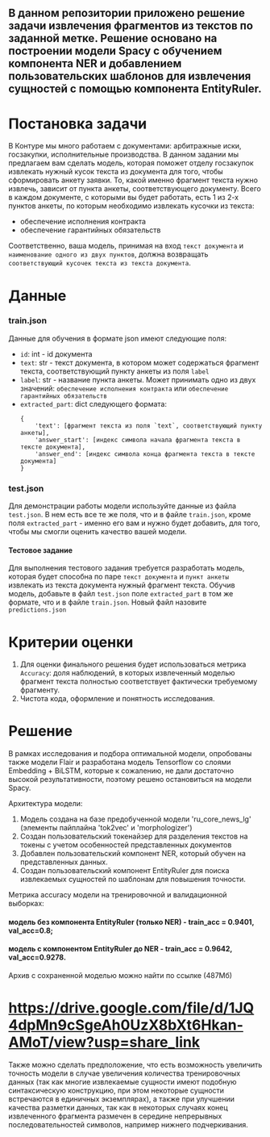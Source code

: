 ## В данном репозитории приложено решение задачи извлечения фрагментов из текстов по заданной метке. Решение основано на построении модели Spacy с обучением компонента NER и добавлением пользовательских шаблонов для извлечения сущностей с помощью компонента EntityRuler.

# Постановка задачи
В Контуре мы много работаем с документами: арбитражные иски, госзакупки, исполнительные производства. В данном задании мы предлагаем вам сделать модель, которая поможет отделу госзакупок извлекать 
нужный кусок текста из документа для того, чтобы сформировать анкету заявки. То, какой именно фрагмент текста нужно извлечь, зависит от пункта анкеты, соответствующего документу.
Всего в каждом документе, с которыми вы будет работать, есть 1 из 2-х пунктов анкеты, по которым необходимо извлекать кусочки из текста:
- обеспечение исполнения контракта
- обеспечение гарантийных обязательств

Соответственно, ваша модель, принимая на вход `текст документа` и `наименование одного из двух пунктов`, должна возвращать `соответствующий кусочек текста из текста документа`.

# Данные

### train.json 
Данные для обучения в формате json имеют следующие поля:
- `id`: int - id документа
-  `text`: str - текст документа, в котором может содержаться фрагмент текста, соответствующий пункту анкеты из поля `label`
- `label`: str - название пункта анкеты. Может принимать одно из двух значений: `обеспечение исполнения контракта` или `обеспечение гарантийных обязательств`
- `extracted_part`: dict следующего формата:
    ```
    {
        'text': [фрагмент текста из поля `text`, соответствующий пункту анкеты], 
        'answer_start': [индекс символа начала фрагмента текста в тексте документа],
        'answer_end': [индекс символа конца фрагмента текста в тексте документа]
    }
   ```
  
### test.json

Для демонстрации работы модели используйте данные из файла `test.json`. В нем есть все те же поля, что и в файле `train.json`, кроме поля `extracted_part` - именно его вам и нужно будет добавить,
для того, чтобы мы смогли оценить качество вашей модели.

#### Тестовое задание

Для выполнения тестового задания требуется разработать модель, которая будет способна по паре `текст документа` и `пункт анкеты` извлекать из текста документа нужный фрагмент текста. 
Обучив модель, добавьте в файл `test.json` поле `extracted_part` в том же формате, что и в файле `train.json`. Новый файл назовите `predictions.json`

# Критерии оценки
1. Для оценки финального решения будет использоваться метрика `Accuracy`: доля наблюдений, в которых извлеченный моделью фрагмент текста полностью соответствует фактически
   требуемому фрагменту.
2. Чистота кода, оформление и понятность исследования.

# Решение
В рамках исследования и подбора оптимальной модели, опробованы также модели Flair и разработана модель Tensorflow со слоями Embedding + BiLSTM, которые к сожалению, не дали достаточно высокой результативности, поэтому решено остановиться на модели Spacy.

Архитектура модели:
1. Модель создана на базе предобученной модели 'ru_core_news_lg' (элементы пайплайна 'tok2vec' и 'morphologizer')
2. Создан пользовательский токенайзер для разделения текстов на токены с учетом особенностей представленных документов
3. Добавлен пользовательский компонент NER, который обучен на представленных данных.
4. Создан пользовательский компонент EntityRuler для поиска извлекаемых сущностей по шаблонам для повышения точности.

Метрика accuracy модели на тренировочной и валидационной выборках:

#### модель без компонента EntityRuler (только NER) - train_acc = 0.9401, val_acc=0.8;
#### модель с компонентом EntityRuler до NER - train_acc = 0.9642, val_acc=0.9278.

Архив с сохраненной моделью можно найти по ссылке (487Мб)
# https://drive.google.com/file/d/1JQ4dpMn9cSgeAh0UzX8bXt6Hkan-AMoT/view?usp=share_link

Также можно сделать предположение, что есть возможность увеличить точность модели в случае увеличения количества тренировочных данных (так как многие извлекаемые сущности имеют подобную синтаксическую конструкцию, при этом некоторые сущности встречаются в единичных экземплярах), а также при улучшении качества разметки данных, так как в некоторых случаях конец извлеченного фрагмента размечен в середине непрерывных последовательностей символов, например нижнего подчеркивания.
